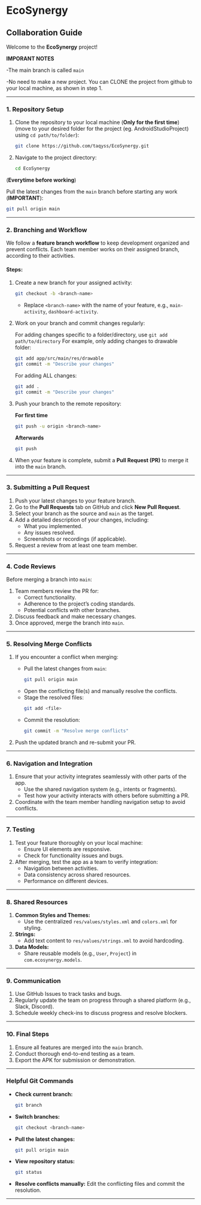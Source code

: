 # EcoSynergy

## **Collaboration Guide**

Welcome to the **EcoSynergy** project! 

**IMPORANT NOTES**

-The main branch is called ```main```

-No need to make a new project. You can CLONE the project from github to your local machine, as shown in step 1. 

---

### **1. Repository Setup**
1. Clone the repository to your local machine (**Only for the first time**) (move to your desired folder for the project (eg. AndroidStudioProject) using ```cd path/to/folder```):
   ```bash
   git clone https://github.com/taqyss/EcoSynergy.git
   ```
2. Navigate to the project directory:
   ```bash
   cd EcoSynergy
   ```
(**Everytime before working**)

Pull the latest changes from the `main` branch before starting any work (**IMPORTANT**):
   ```bash
   git pull origin main
   ```

---

### **2. Branching and Workflow**
We follow a **feature branch workflow** to keep development organized and prevent conflicts. Each team member works on their assigned branch, according to their activities.

#### **Steps:**
1. Create a new branch for your assigned activity:
   ```bash
   git checkout -b <branch-name>
   ```
   - Replace `<branch-name>` with the name of your feature, e.g., `main-activity`, `dashboard-activity`.

2. Work on your branch and commit changes regularly:

   For adding changes specific to a folder/directory, use ```git add path/to/directory```
   For example, only adding changes to drawable folder:
   ```bash
   git add app/src/main/res/drawable
   git commit -m "Describe your changes"
   ```

   For adding ALL changes:
   ```bash
   git add .
   git commit -m "Describe your changes"
   ```

4. Push your branch to the remote repository:

    **For first time**
   ```bash
   git push -u origin <branch-name>
   ```
    
    **Afterwards**
    ```bash
   git push 
   ```
5. When your feature is complete, submit a **Pull Request (PR)** to merge it into the `main` branch.

---

### **3. Submitting a Pull Request**
1. Push your latest changes to your feature branch.
2. Go to the **Pull Requests** tab on GitHub and click **New Pull Request**.
3. Select your branch as the source and `main` as the target.
4. Add a detailed description of your changes, including:
   - What you implemented.
   - Any issues resolved.
   - Screenshots or recordings (if applicable).
5. Request a review from at least one team member.

---

### **4. Code Reviews**
Before merging a branch into `main`:
1. Team members review the PR for:
   - Correct functionality.
   - Adherence to the project’s coding standards.
   - Potential conflicts with other branches.
2. Discuss feedback and make necessary changes.
3. Once approved, merge the branch into `main`.

---

### **5. Resolving Merge Conflicts**
1. If you encounter a conflict when merging:
   - Pull the latest changes from `main`:
     ```bash
     git pull origin main
     ```
   - Open the conflicting file(s) and manually resolve the conflicts.
   - Stage the resolved files:
     ```bash
     git add <file>
     ```
   - Commit the resolution:
     ```bash
     git commit -m "Resolve merge conflicts"
     ```

2. Push the updated branch and re-submit your PR.

---

### **6. Navigation and Integration**
1. Ensure that your activity integrates seamlessly with other parts of the app.
   - Use the shared navigation system (e.g., intents or fragments).
   - Test how your activity interacts with others before submitting a PR.
2. Coordinate with the team member handling navigation setup to avoid conflicts.

---

### **7. Testing**
1. Test your feature thoroughly on your local machine:
   - Ensure UI elements are responsive.
   - Check for functionality issues and bugs.
2. After merging, test the app as a team to verify integration:
   - Navigation between activities.
   - Data consistency across shared resources.
   - Performance on different devices.

---

### **8. Shared Resources**
1. **Common Styles and Themes:**
   - Use the centralized `res/values/styles.xml` and `colors.xml` for styling.
2. **Strings:**
   - Add text content to `res/values/strings.xml` to avoid hardcoding.
3. **Data Models:**
   - Share reusable models (e.g., `User`, `Project`) in `com.ecosynergy.models`.

---

### **9. Communication**
1. Use GitHub Issues to track tasks and bugs.
2. Regularly update the team on progress through a shared platform (e.g., Slack, Discord).
3. Schedule weekly check-ins to discuss progress and resolve blockers.

---

### **10. Final Steps**
1. Ensure all features are merged into the `main` branch.
2. Conduct thorough end-to-end testing as a team.
3. Export the APK for submission or demonstration.

---

### **Helpful Git Commands**
- **Check current branch:**
  ```bash
  git branch
  ```
- **Switch branches:**
  ```bash
  git checkout <branch-name>
  ```
- **Pull the latest changes:**
  ```bash
  git pull origin main
  ```
- **View repository status:**
  ```bash
  git status
  ```
- **Resolve conflicts manually:** Edit the conflicting files and commit the resolution.

---
